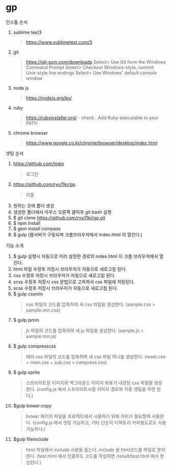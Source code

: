 # gp

인스톨 순서

1. sublime text3
	> https://www.sublimetext.com/3

2. git
	> https://git-scm.com/downloads
		Select> Use Git form the Windows Command Prompt 
		Select> Checkout Windows-style, commit Unix-style line endings 
		Select> Use Windows' default console window
		
3. node js
	> https://nodejs.org/ko/

4. ruby
	> https://rubyinstaller.org/
		- check : Add Ruby executable to your PATH 

5. chrome browser
	> https://www.google.co.kr/chrome/browser/desktop/index.html


셋팅 순서

1. https://github.com/login
	> 로그인
2. https://github.com/ryu11kr/gp
	> 이동
3. 원하는 곳에 폴더 생성
4. 생성한 폴더에서 마우스 오른쪽 클릭후 git bash 실행
5. $ git clone https://github.com/ryu11kr/gp.git
6. $ npm install
7. $ gem install compass
8. $ gulp (웹서버가 구동되며 크롬브라우저에서 index.html 이 열린다.)


기능 소개

1. $ gulp 실행시 자동으로 미리 설정한 경로의 index.html 이 크롬 브라우저에서 열린다.
2. html 파일 수정후 저장시 브라우저가 자동으로 새로고침 된다.
3. css 수정후 저장시 브라우저가 자동으로 새로고침 된다.
4. scss 수정후 저장시 css 문법으로 고쳐져서 css 파일에 저장된다.
5. scss 수정후 저장시 브라우저가 자동으로 새로고침 된다.
6. $ gulp cssmin
	> css 파일의 코드를 압축하여 새 css 파일을 생성한다. (sample.css > sample.min.css)
7. $ gulp jsmin
	> js 파일의 코드를 압축하여 새 js 파일을 생성한다. (sample.js > sample.min.js)
8. $ gulp compresscss
	> 여러 css 파일의 코드를 압축하여 새 css 파일 하나를 생성한다.
		(reset.css + main.css + sub.css = compress.css)
9. $ gulp sprite
	> 스프라이트된 이미지와 백그라운드 이미지 좌표가 내장된 css 파일을 생성한다.
		(config.js 에서 스프라이트시킬 이미지 경로와 각종 셋팅을 하면 된다.)
10. $gulp bower:copy
	> bower 패키지 파일을 프로젝트에서 사용하기 위해 카피가 필요할때 사용한다.
		(config.js 에서 셋팅 가능하고, 기타 단순히 디렉토리 카피용도로도 사용 가능하다.)
11. $gulp fileinclude
	> html 파일에서 include 사용을 돕는다. include 용 html코드를 파일로 분리한다.
		(test.html 에서 인클루드 코드를 작성하면 /result/test.html 에서 완성된다.)